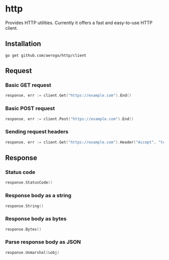 # http

Provides HTTP utilities. Currently it offers a fast and easy-to-use HTTP client.

## Installation

```
go get github.com/aerogo/http/client
```

## Request

### Basic GET request

```go
response, err := client.Get("https://example.com").End()
```

### Basic POST request

```go
response, err := client.Post("https://example.com").End()
```

### Sending request headers

```go
response, err := client.Get("https://example.com").Header("Accept", "text/html").End()
```

## Response

### Status code

```go
response.StatusCode()
```

### Response body as a string

```go
response.String()
```

### Response body as bytes

```go
response.Bytes()
```

### Parse response body as JSON

```go
response.Unmarshal(&obj)
```